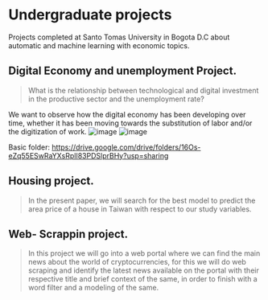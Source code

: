 # Undergraduate projects
Projects completed at Santo Tomas University in Bogota D.C about automatic and machine learning with economic topics.

## Digital Economy and unemployment Project.

> What is the relationship between technological and digital investment in the productive sector and the unemployment rate?

We want to observe how the digital economy has been developing over time, whether it has been moving towards the substitution of labor and/or the digitization of work.
![image](https://github.com/user-attachments/assets/8020ef00-659d-4bbe-b6b5-1dd025e3e804)
![image](https://github.com/user-attachments/assets/cc8cdce4-74f8-49b7-9e8c-e7420f30fdb5)



Basic folder:
https://drive.google.com/drive/folders/16Os-eZq55ESwRaYXsRplI83PDSlprBHy?usp=sharing

## Housing project.

> In the present paper, we will search for the best model to predict the area price of a house in Taiwan with respect to our study variables.

## Web- Scrappin project.

> In this project we will go into a web portal where we can find the main news about the world of cryptocurrencies, for this we will do web scraping and identify the latest news available on the portal with their respective title and brief context of the same, in order to finish with a word filter and a modeling of the same.
